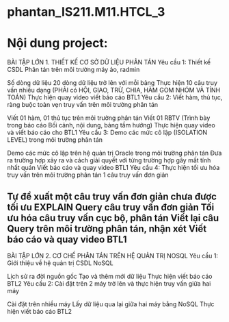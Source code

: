# phantan_IS211.M11.HTCL_3
# Nội dung project:
BÀI TẬP LỚN 1. THIẾT KẾ CƠ SỞ DỮ LIỆU PHÂN TÁN
Yêu cầu 1: Thiết kế CSDL Phân tán trên môi trường máy ảo, radmin

Số dòng dữ liệu 20 dòng dữ liệu trở lên với mỗi bảng
Thực hiện 10 câu truy vấn nhiều dạng (PHẢI có HỘI, GIAO, TRỪ, CHIA, HÀM GOM NHÓM VÀ TÍNH TOÁN)
Thực hiện quay video viết báo cáo BTL1
Yêu cầu 2: Viết hàm, thủ tục, ràng buộc toàn vẹn truy vấn trên môi trường phân tán

Viết 01 hàm, 01 thủ tục trên môi trường phân tán
Viết 01 RBTV (Trình bày trong báo cáo Bối cảnh, nội dung, bảng tầm hưởng)
Thực hiện quay video và viết báo cáo cho BTL1
Yêu cầu 3: Demo các mức cô lập (ISOLATION LEVEL) trong môi trường phân tán

Demo các mức cô lập trên hệ quản trị Oracle trong môi trường phân tán
Đưa ra trường hợp xảy ra và cách giải quyết với từng trường hợp gây mất tính nhất quán
Viết báo cáo và quay video BTL1
Yêu cầu 4: Thực hiện tối ưu hóa truy vấn trên môi trường phân tán 1 câu truy vấn đơn giản

Tự đề xuất một câu truy vấn đơn giản chưa được tối ưu
EXPLAIN Query câu truy vấn đơn giản
Tối ưu hóa câu truy vấn cục bộ, phân tán
Viết lại câu Query trên môi trường phân tán, nhận xét
Viết báo cáo và quay video BTL1
-----------------------------------------------------------------
BÀI TẬP LỚN 2. CƠ CHẾ PHÂN TÁN TRÊN HỆ QUẢN TRỊ NOSQL
Yêu cầu 1: Giới thiệu về hệ quản trị CSDL NoSQL

Lịch sử ra đời nguồn gốc
Tạo và thêm mới dữ liệu
Thực hiện viết báo cáo BTL2
Yêu cầu 2: Cài đặt trên 2 máy trở lên và thực hiện truy vấn giữa hai máy

Cài đặt trên nhiều máy
Lấy dữ liệu qua lại giữa hai máy bằng NoSQL
Thực hiện viết báo cáo BTL2
